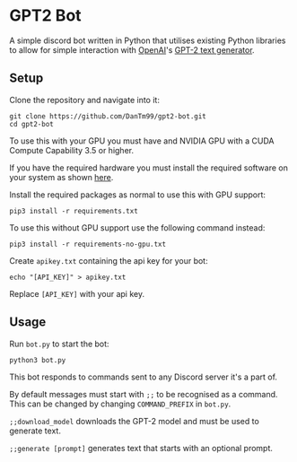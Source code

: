 # GPT2 Bot

A simple discord bot written in Python that utilises existing Python libraries to allow for simple interaction with [OpenAI](https://openai.com)'s [GPT-2 text generator](https://openai.com/blog/better-language-models/).

## Setup

Clone the repository and navigate into it:

```shell
git clone https://github.com/DanTm99/gpt2-bot.git
cd gpt2-bot
```

To use this with your GPU you must have and NVIDIA GPU with a CUDA Compute Capability 3.5 or higher.

If you have the required hardware you must install the required software on your system as shown [here](https://www.tensorflow.org/install/gpu#software_requirements).

Install the required packages as normal to use this with GPU support:

```shell
pip3 install -r requirements.txt
```

To use this without GPU support use the following command instead:

```shell
pip3 install -r requirements-no-gpu.txt
```

Create `apikey.txt` containing the api key for your bot:

```shell
echo "[API_KEY]" > apikey.txt
```
Replace `[API_KEY]` with your api key.

## Usage

Run `bot.py` to start the bot:

```shell
python3 bot.py
```

This bot responds to commands sent to any Discord server it's a part of. 

By default messages must start with `;;` to be recognised as a command. This can be changed by changing `COMMAND_PREFIX` in `bot.py`.

`;;download_model` downloads the GPT-2 model and must be used to generate text.

`;;generate [prompt]` generates text that starts with an optional prompt.